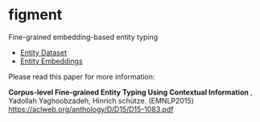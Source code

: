 # figment
Fine-grained embedding-based entity typing

<ul>
     <li><a href="http://cistern.cis.lmu.de/figment/entitydatasets.tar.gz">Entity Dataset</a></li>
     <li><a href="http://cistern.cis.lmu.de/figment/embeddings.txt">Entity Embeddings</a></li>
</ul>

<p>
Please read this paper for more information:

<b> Corpus-level Fine-grained Entity Typing Using Contextual Information </b>, Yadollah Yaghoobzadeh, Hinrich schütze. (EMNLP2015)
https://aclweb.org/anthology/D/D15/D15-1083.pdf
</p>